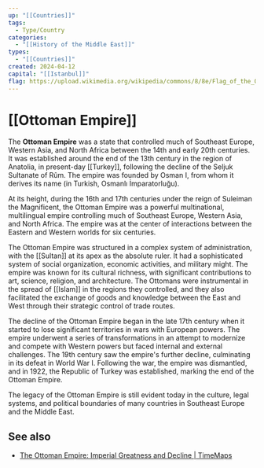 ```yaml
---
up: "[[Countries]]"
tags:
  - Type/Country
categories:
  - "[[History of the Middle East]]"
types:
  - "[[Countries]]"
created: 2024-04-12
capital: "[[Istanbul]]"
flag: https://upload.wikimedia.org/wikipedia/commons/8/8e/Flag_of_the_Ottoman_Empire_%281844–1922%29.svg
---
```

# [[Ottoman Empire]]

The **Ottoman Empire** was a state that controlled much of Southeast Europe, Western Asia, and North Africa between the 14th and early 20th centuries. It was established around the end of the 13th century in the region of Anatolia, in present-day [[Turkey]], following the decline of the Seljuk Sultanate of Rûm. The empire was founded by Osman I, from whom it derives its name (in Turkish, Osmanlı İmparatorluğu).

At its height, during the 16th and 17th centuries under the reign of Suleiman the Magnificent, the Ottoman Empire was a powerful multinational, multilingual empire controlling much of Southeast Europe, Western Asia, and North Africa. The empire was at the center of interactions between the Eastern and Western worlds for six centuries.

The Ottoman Empire was structured in a complex system of administration, with the [[Sultan]] at its apex as the absolute ruler. It had a sophisticated system of social organization, economic activities, and military might. The empire was known for its cultural richness, with significant contributions to art, science, religion, and architecture. The Ottomans were instrumental in the spread of [[Islam]] in the regions they controlled, and they also facilitated the exchange of goods and knowledge between the East and West through their strategic control of trade routes.

The decline of the Ottoman Empire began in the late 17th century when it started to lose significant territories in wars with European powers. The empire underwent a series of transformations in an attempt to modernize and compete with Western powers but faced internal and external challenges. The 19th century saw the empire's further decline, culminating in its defeat in World War I. Following the war, the empire was dismantled, and in 1922, the Republic of Turkey was established, marking the end of the Ottoman Empire.

The legacy of the Ottoman Empire is still evident today in the culture, legal systems, and political boundaries of many countries in Southeast Europe and the Middle East.

## See also
- [The Ottoman Empire: Imperial Greatness and Decline | TimeMaps](https://timemaps.com/civilizations/ottoman-empire/)